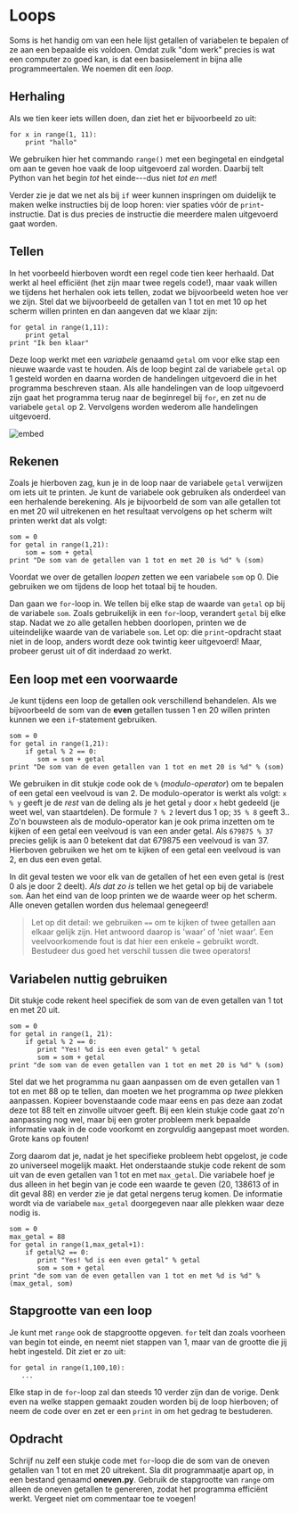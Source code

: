 # Loops

Soms is het handig om van een hele lijst getallen of variabelen te bepalen of ze aan een bepaalde eis voldoen. Omdat zulk "dom werk" precies is wat een computer zo goed kan, is dat een basiselement in bijna alle programmeertalen. We noemen dit een *loop*.

## Herhaling

Als we tien keer iets willen doen, dan ziet het er bijvoorbeeld zo uit:

	for x in range(1, 11):
		print "hallo"

We gebruiken hier het commando `range()` met een begingetal en eindgetal om aan te geven hoe vaak de loop uitgevoerd zal worden. Daarbij telt Python van het begin *tot* het einde---dus niet *tot en met*!

Verder zie je dat we net als bij `if` weer kunnen inspringen om duidelijk te maken welke instructies bij de loop horen: vier spaties vóór de `print`-instructie. Dat is dus precies de instructie die meerdere malen uitgevoerd gaat worden.

## Tellen

In het voorbeeld hierboven wordt een regel code tien keer herhaald. Dat werkt al heel efficiënt (het zijn maar twee regels code!), maar vaak willen we tijdens het herhalen ook iets tellen, zodat we bijvoorbeeld weten hoe ver we zijn. Stel dat we bijvoorbeeld de getallen van 1 tot en met 10 op het scherm willen printen en dan aangeven dat we klaar zijn:

	for getal in range(1,11):
    	print getal
	print "Ik ben klaar" 

Deze loop werkt met een *variabele* genaamd `getal` om voor elke stap een nieuwe waarde vast te houden. Als de loop begint zal de variabele `getal` op 1 gesteld worden en daarna worden de handelingen uitgevoerd die in het programma beschreven staan. Als alle handelingen van de loop uitgevoerd zijn gaat het programma terug naar de beginregel bij `for`, en zet nu de variabele `getal` op 2. Vervolgens worden wederom alle handelingen uitgevoerd.

![embed](https://player.vimeo.com/video/179484836?byline=0&portrait=0)

## Rekenen

Zoals je hierboven zag, kun je in de loop naar de variabele `getal` verwijzen om iets uit te printen. Je kunt de variabele ook gebruiken als onderdeel van een herhalende berekening. Als je bijvoorbeld de som van alle getallen tot en met 20 wil uitrekenen en het resultaat vervolgens op het scherm wilt printen werkt dat als volgt:

    som = 0
	for getal in range(1,21):
    	som = som + getal
	print "De som van de getallen van 1 tot en met 20 is %d" % (som) 

Voordat we over de getallen *loopen* zetten we een variabele `som` op 0. Die gebruiken we om tijdens de loop het totaal bij te houden.

Dan gaan we `for`-loop in. We tellen bij elke stap de waarde van `getal` op bij de variabele `som`. Zoals gebruikelijk in een `for`-loop, verandert `getal` bij elke stap. Nadat we zo alle getallen hebben doorlopen, printen we de uiteindelijke waarde van de variabele `som`. Let op: die `print`-opdracht staat niet in de loop, anders wordt deze ook twintig keer uitgevoerd! Maar, probeer gerust uit of dit inderdaad zo werkt.

## Een loop met een voorwaarde

Je kunt tijdens een loop de getallen ook verschillend behandelen. Als we bijvoorbeeld de som van de <b>even</b> getallen tussen 1 en 20 willen printen kunnen we een `if`-statement gebruiken. 

    som = 0
	for getal in range(1,21):
        if getal % 2 == 0:
           som = som + getal
	print "De som van de even getallen van 1 tot en met 20 is %d" % (som)

We gebruiken in dit stukje code ook de `%` (*modulo-operator*) om te bepalen of een getal een veelvoud is van 2. De modulo-operator is werkt als volgt: `x % y` geeft je de *rest* van de deling als je het getal `y` door `x` hebt gedeeld (je weet wel, van staartdelen). De formule `7 % 2` levert dus 1 op; `35 % 8` geeft 3.. Zo'n bouwsteen als de modulo-operator kan je ook prima inzetten om te kijken of een getal een veelvoud is van een ander getal. Als `679875 % 37` precies gelijk is aan 0 betekent dat dat 679875 een veelvoud is van 37. Hierboven gebruiken we het om te kijken of een getal een veelvoud is van 2, en dus een even getal.

In dit geval testen we voor elk van de getallen of het een even getal is (rest 0 als je door 2 deelt). *Als dat zo is* tellen we het getal op bij de variabele `som`. Aan het eind van de loop printen we de waarde weer op het scherm. Alle oneven getallen worden dus helemaal genegeerd!

> Let op dit detail: we gebruiken `==` om te kijken of twee getallen aan elkaar gelijk zijn. Het antwoord daarop is 'waar' of 'niet waar'. Een veelvoorkomende fout is dat hier een enkele `=` gebruikt wordt. Bestudeer dus goed het verschil tussen die twee operators!

## Variabelen nuttig gebruiken

Dit stukje code rekent heel specifiek de som van de even getallen van 1 tot en met 20 uit. 

    som = 0
	for getal in range(1, 21):
        if getal % 2 == 0:
           print "Yes! %d is een even getal" % getal
           som = som + getal
	print "de som van de even getallen van 1 tot en met 20 is %d" % (som)

Stel dat we het programma nu gaan aanpassen om de even getallen van 1 tot en met 88 op te tellen, dan moeten we het programma op *twee* plekken aanpassen. Kopieer bovenstaande code maar eens en pas deze aan zodat deze tot 88 telt en zinvolle uitvoer geeft. Bij een klein stukje code gaat zo'n aanpassing nog wel, maar bij een groter probleem merk bepaalde informatie vaak in de code voorkomt en zorgvuldig aangepast moet worden. Grote kans op fouten!

Zorg daarom dat je, nadat je het specifieke probleem hebt opgelost, je code zo universeel mogelijk maakt. Het onderstaande stukje code rekent de som uit van de even getallen van 1 tot en met `max_getal`. Die variabele hoef je dus alleen in het begin van je code een waarde te geven (20, 138613 of in dit geval 88) en verder zie je dat getal nergens terug komen. De informatie wordt via de variabele `max_getal` doorgegeven naar alle plekken waar deze nodig is.

    som = 0
    max_getal = 88
	for getal in range(1,max_getal+1):
        if getal%2 == 0:
           print "Yes! %d is een even getal" % getal
           som = som + getal
	print "de som van de even getallen van 1 tot en met %d is %d" % (max_getal, som)

## Stapgrootte van een loop

Je kunt met `range` ook de stapgrootte opgeven. `for` telt dan zoals voorheen van begin tot einde, en neemt niet stappen van 1, maar van de grootte die jij hebt ingesteld. Dit ziet er zo uit:

    for getal in range(1,100,10):
       ...

Elke stap in de `for`-loop zal dan steeds 10 verder zijn dan de vorige. Denk even na welke stappen gemaakt zouden worden bij de loop hierboven; of neem de code over en zet er een `print` in om het gedrag te bestuderen.

## Opdracht

Schrijf nu zelf een stukje code met `for`-loop die de som van de oneven getallen van 1 tot en met 20 uitrekent. Sla dit programmaatje apart op, in een bestand genaamd **oneven.py**. Gebruik de stapgrootte van `range` om alleen de oneven getallen te genereren, zodat het programma efficiënt werkt. Vergeet niet om commentaar toe te voegen!
